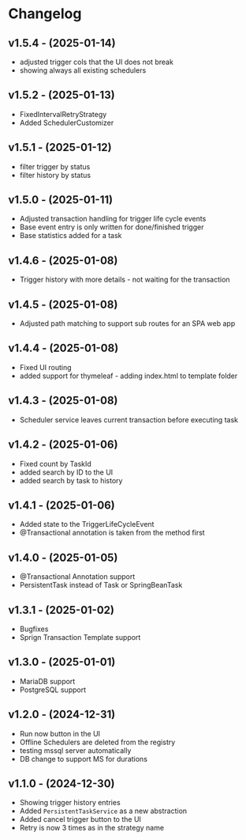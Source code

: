 # Changelog

## v1.5.4 - (2025-01-14)

-  adjusted trigger cols that the UI does not break
-  showing always all existing schedulers

## v1.5.2 - (2025-01-13)

-  FixedIntervalRetryStrategy
-  Added SchedulerCustomizer

## v1.5.1 - (2025-01-12)

-  filter trigger by status
-  filter history by status

## v1.5.0 - (2025-01-11)

-   Adjusted transaction handling for trigger life cycle events
-   Base event entry is only written for done/finished trigger
-   Base statistics added for a task

## v1.4.6 - (2025-01-08)

-   Trigger history with more details - not waiting for the transaction

## v1.4.5 - (2025-01-08)

-   Adjusted path matching to support sub routes for an SPA web app

## v1.4.4 - (2025-01-08)

-   Fixed UI routing
-   added support for thymeleaf - adding index.html to template folder

## v1.4.3 - (2025-01-08)

-   Scheduler service leaves current transaction before executing task

## v1.4.2 - (2025-01-06)

-   Fixed count by TaskId
-   added search by ID to the UI
-   added search by task to history

## v1.4.1 - (2025-01-06)

-   Added state to the TriggerLifeCycleEvent
-   @Transactional annotation is taken from the method first

## v1.4.0 - (2025-01-05)

-   @Transactional Annotation support
-   PersistentTask instead of Task or SpringBeanTask

## v1.3.1 - (2025-01-02)

-   Bugfixes
-   Sprign Transaction Template support

## v1.3.0 - (2025-01-01)

-   MariaDB support
-   PostgreSQL support

## v1.2.0 - (2024-12-31)

-   Run now button in the UI
-   Offline Schedulers are deleted from the registry
-   testing mssql server automatically
-   DB change to support MS for durations

## v1.1.0 - (2024-12-30)

-   Showing trigger history entries
-   Added `PersistentTaskService` as a new abstraction
-   Added cancel trigger button to the UI
-   Retry is now 3 times as in the strategy name

